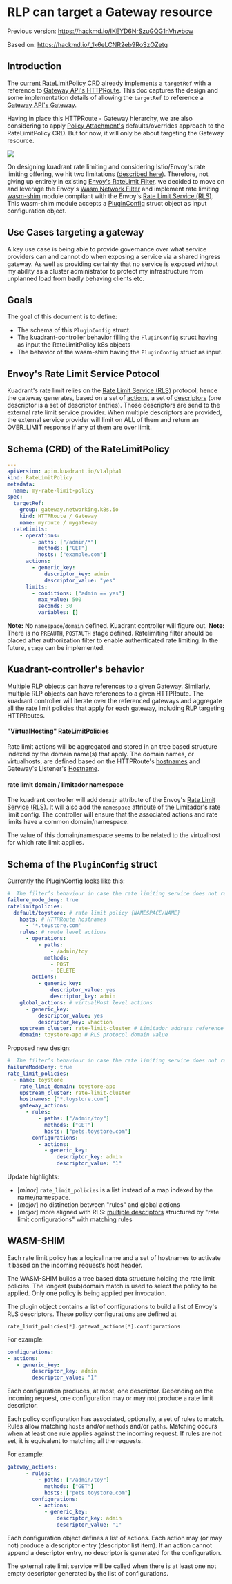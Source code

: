 # RLP can target a Gateway resource

Previous version: https://hackmd.io/IKEYD6NrSzuGQG1nVhwbcw

Based on: https://hackmd.io/_1k6eLCNR2eb9RoSzOZetg

## Introduction

The [current RateLimitPolicy CRD](https://github.com/Kuadrant/kuadrant-controller/blob/fa2b52967409b7c4ea2c2e3412ecf80a8ad2b802/apis/apim/v1alpha1/ratelimitpolicy_types.go#L132) already implements a `targetRef` with a reference to [Gateway API's HTTPRoute](https://gateway-api.sigs.k8s.io/v1alpha2/references/spec/#gateway.networking.k8s.io/v1alpha2.HTTPRoute). This doc  captures the design and some implementation details of allowing the `targetRef` to reference a [Gateway API's Gateway](https://gateway-api.sigs.k8s.io/v1alpha2/references/spec/#gateway.networking.k8s.io/v1alpha2.Gateway).

Having in place this HTTPRoute - Gateway hierarchy, we are also considering to apply [Policy Attachment's](https://gateway-api.sigs.k8s.io/v1alpha2/references/policy-attachment/) defaults/overrides approach to the RateLimitPolicy CRD. But for now, it will only be about targeting the Gateway resource.

![](https://i.imgur.com/UkivAqA.png)

On designing kuadrant rate limiting and considering Istio/Envoy's rate limiting offering, we hit two limitations ([described here](https://docs.google.com/document/d/1ve_8ZBq8TK_wnAZHg69M6-f_q1w-mX4vuP1BC1EuEO8/edit#bookmark=id.5wyq2fj56u94)). Therefore, not giving up entirely in existing [Envoy's RateLimit Filter](https://www.envoyproxy.io/docs/envoy/latest/api-v3/extensions/filters/network/ratelimit/v3/rate_limit.proto#extension-envoy-filters-network-ratelimit), we decided to move on and leverage the Envoy's [Wasm Network Filter](https://www.envoyproxy.io/docs/envoy/latest/configuration/listeners/network_filters/wasm_filter) and implement rate limiting [wasm-shim](https://github.com/Kuadrant/wasm-shim) module compliant with the Envoy's [Rate Limit Service (RLS)](https://www.envoyproxy.io/docs/envoy/latest/api-v3/service/ratelimit/v3/rls.proto). This wasm-shim module accepts a [PluginConfig](https://github.com/Kuadrant/kuadrant-controller/blob/fa2b52967409b7c4ea2c2e3412ecf80a8ad2b802/pkg/istio/wasm.go#L24) struct object as input configuration object.

## Use Cases targeting a gateway
A key use case is being able to provide governance over what service providers can and cannot do when exposing a service via a shared ingress gateway. As well as providing certainty that no service is exposed without my ability as a cluster administrator to protect my infrastructure from unplanned load from badly behaving clients etc.

## Goals

The goal of this document is to define:
* The schema of this `PluginConfig` struct.
* The kuadrant-controller behavior filling the `PluginConfig` struct having as input the RateLimitPolicy k8s objects
* The behavior of the wasm-shim having the `PluginConfig` struct as input.

## Envoy's Rate Limit Service Potocol

Kuadrant's rate limit relies on the [Rate Limit Service (RLS)](https://www.envoyproxy.io/docs/envoy/latest/api-v3/service/ratelimit/v3/rls.proto) protocol, hence the gateway generates, based on a set of [actions](https://www.envoyproxy.io/docs/envoy/latest/api-v3/config/route/v3/route_components.proto#envoy-v3-api-msg-config-route-v3-ratelimit-action), a set of [descriptors](https://www.envoyproxy.io/docs/envoy/latest/api-v3/extensions/common/ratelimit/v3/ratelimit.proto#envoy-v3-api-msg-extensions-common-ratelimit-v3-ratelimitdescriptor) (one descriptor is a set of descriptor entries). Those descriptors are send to the external rate limit service provider. When multiple descriptors are provided, the external service provider will limit on ALL of them and return an OVER_LIMIT response if any of them are over limit.

## Schema (CRD) of the RateLimitPolicy

```yaml
---
apiVersion: apim.kuadrant.io/v1alpha1
kind: RateLimitPolicy
metadata:
  name: my-rate-limit-policy
spec:
  targetRef:
    group: gateway.networking.k8s.io
    kind: HTTPRoute / Gateway
    name: myroute / mygateway
  rateLimits:
    - operations:
        - paths: ["/admin/*"]
          methods: ["GET"]
          hosts: ["example.com"]
      actions:
        - generic_key:
            descriptor_key: admin
            descriptor_value: "yes"
      limits:
        - conditions: ["admin == yes"]
          max_value: 500
          seconds: 30
          variables: []
```

**Note:** No `namespace`/`domain` defined. Kuadrant controller will figure out.
**Note:** There is no `PREAUTH`, `POSTAUTH` stage defined. Ratelimiting filter should be placed after authorization filter to enable authenticated rate limiting. In the future, `stage` can be implemented.

## Kuadrant-controller's behavior
Multiple RLP objects can have references to a given Gateway. Similarly, multiple RLP objects can have references to a given HTTPRoute. The kuadrant controller will iterate over the referenced gateways and aggregate all the rate limit policies that apply for each gateway, including RLP targeting HTTPRoutes.

#### "VirtualHosting" RateLimitPolicies

Rate limit actions will be aggregated and stored in an tree based structure indexed by the domain name(s) that apply. The domain names, or virtualhosts, are defined based on the HTTPRoute's [hostnames](https://gateway-api.sigs.k8s.io/v1alpha2/references/spec/#gateway.networking.k8s.io/v1alpha2.HTTPRouteSpec) and Gateway's Listener's [Hostname](https://gateway-api.sigs.k8s.io/v1alpha2/references/spec/#gateway.networking.k8s.io%2fv1alpha2.Listener).

#### rate limit domain / limitador namespace

The kuadrant controller will add `domain` attribute of the Envoy's [Rate Limit Service (RLS)](https://www.envoyproxy.io/docs/envoy/latest/api-v3/service/ratelimit/v3/rls.proto). It will also add the `namespace` attribute of the Limitador's rate limit config. The controller will ensure that the associated actions and rate limits have a common domain/namespace.

The value of this domain/namespace seems to be related to the virtualhost for which rate limit applies.

## Schema of the `PluginConfig` struct

Currently the PluginConfig looks like this:

```yaml
#  The filter’s behaviour in case the rate limiting service does not respond back. When it is set to true, Envoy will not allow traffic in case of communication failure between rate limiting service and the proxy.
failure_mode_deny: true
ratelimitpolicies:
  default/toystore: # rate limit policy {NAMESPACE/NAME}
    hosts: # HTTPRoute hostnames
      - '*.toystore.com'
    rules: # route level actions
      - operations:
          - paths:
              - /admin/toy
            methods:
              - POST
              - DELETE
        actions:
          - generic_key:
              descriptor_value: yes
              descriptor_key: admin
    global_actions: # virtualHost level actions
      - generic_key:
          descriptor_value: yes
          descriptor_key: vhaction
    upstream_cluster: rate-limit-cluster # Limitador address reference
    domain: toystore-app # RLS protocol domain value
```
Proposed new design:

```yaml
#  The filter’s behaviour in case the rate limiting service does not respond back. When it is set to true, Envoy will not allow traffic in case of communication failure between rate limiting service and the proxy.
failureModeDeny: true
rate_limit_policies:
  - name: toystore
    rate_limit_domain: toystore-app
    upstream_cluster: rate-limit-cluster
    hostnames: ["*.toystore.com"]
    gateway_actions:
      - rules:
          - paths: ["/admin/toy"]
            methods: ["GET"]
            hosts: ["pets.toystore.com"]
        configurations:
          - actions:
            - generic_key:
                descriptor_key: admin
                descriptor_value: "1"
```

Update highlights:
* [*minor*] `rate_limit_policies` is a list instead of a map indexed by the name/namespace.
* [*major*] no distinction between "rules" and global actions
* [*major*] more aligned with RLS: [multiple descriptors](https://www.envoyproxy.io/docs/envoy/latest/api-v3/config/route/v3/route_components.proto#envoy-v3-api-field-config-route-v3-virtualhost-rate-limits) structured by "rate limit configurations" with matching rules

## WASM-SHIM

Each rate limit policy has a logical name and a set of hostnames to activate it based on the incoming request’s host header.

The WASM-SHIM builds a tree based data structure holding the rate limit policies.
The longest (sub)domain match is used to select the policy to be applied.
Only one policy is being applied per invocation.

The plugin object contains a list of configurations to build a list of Envoy's RLS descriptors.
These policy configurations are defined at

```
rate_limit_policies[*].gatewat_actions[*].configurations
```

For example:

```yaml
configurations:
- actions:
   - generic_key:
        descriptor_key: admin
        descriptor_value: "1"
```

Each configuration produces, at most, one descriptor. Depending on the incoming request, one configuration may or may not produce a rate limit descriptor.

Each policy configuration has associated, optionally, a set of rules to match. Rules allow matching `hosts` and/or `methods` and/or `paths`. Matching occurs when at least one rule applies against the incoming request. If rules are not set, it is equivalent to matching all the requests.

For example:

```yaml
gateway_actions:
      - rules:
          - paths: ["/admin/toy"]
            methods: ["GET"]
            hosts: ["pets.toystore.com"]
        configurations:
          - actions:
            - generic_key:
                descriptor_key: admin
                descriptor_value: "1"
```

Each configuration object defines a list of actions.
Each action may (or may not) produce a descriptor entry (descriptor list item).
If an action cannot append a descriptor entry, no descriptor is generated for the configuration.

The external rate limit service will be called when there is at least one not empty descriptor
generated by the list of configurations.
